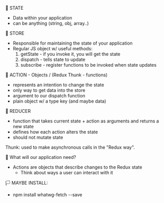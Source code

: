 🚩 STATE
- Data within your application
- can be anything (string, obj, array..)

🚩 STORE
- Responsible for maintaining the state of your application
- Regular JS object w/ useful methods:
  1. getState - if you invoke it, you will get the state
  2. dispatch - tells  state to update
  3. subscribe - register functions to be invoked when state updates

🚩 ACTION - Objects / (Redux Thunk - functions)
- represents an intention to change the state
- only way to get data into the store
- argument to our dispatch function
- plain object w/ a type key (and maybe data)

🚩 REDUCER
- function that takes current state + action as arguments and returns a new state
- defines how each action alters the state
- should not mutate state

Thunk: used to make asynchronous calls in the "Redux way".


📍 What will our application need?
- Actions are objects that describe changes to the Redux state
  - Think about ways a user can interact with it




🏳️ MAYBE INSTALL:
- npm install whatwg-fetch --save




